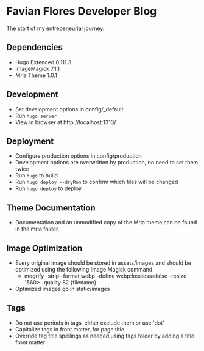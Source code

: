 # Favian Flores Developer Blog

The start of my entrepeneurial journey.

## Dependencies

- Hugo Extended 0.111.3
- ImageMagick 7.1.1
- Mria Theme 1.0.1

## Development

- Set development options in config/_default
- Run `hugo server`
- View in browser at http://localhost:1313/

## Deployment

- Configure production options in config/production
- Development options are overwritten by production, no need to set them twice
- Run `hugo` to build
- Run `hugo deploy --dryRun` to confirm which files will be changed
- Run `hugo deploy` to deploy

## Theme Documentation

- Documentation and an unmodified copy of the Mria theme can be found in the mria folder.

## Image Optimization

- Every original image should be stored in assets/images and should be optimized using the following Image Magick command
  - mogrify -strip -format webp -define webp:lossless=false -resize 1560\> -quality 82 {filename}
- Optimized images go in static/images

## Tags

- Do not use periods in tags, either exclude them or use 'dot'
- Capitalize tags in front matter, for page title
- Override tag title spellings as needed using tags folder by adding a title front matter
